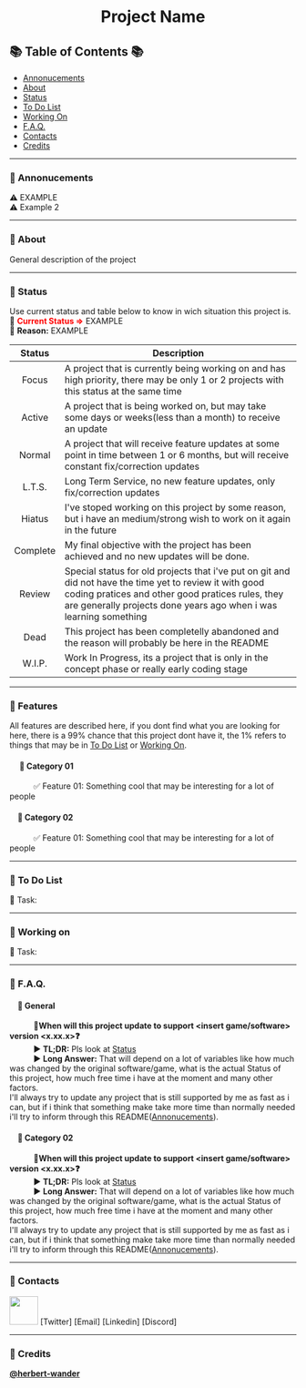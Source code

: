 # <p align="center">Project Name</p>

## :books: Table of Contents :books:

- [Annonucements](#diamond_shape_with_a_dot_inside-Annonucements)
- [About](#diamond_shape_with_a_dot_inside-About)
- [Status](#diamond_shape_with_a_dot_inside-Status)
- [To Do List](#diamond_shape_with_a_dot_inside-To-Do-List)
- [Working On](#diamond_shape_with_a_dot_inside-Working-On)
- [F.A.Q.](#diamond_shape_with_a_dot_inside-FAQ)
- [Contacts](#diamond_shape_with_a_dot_inside-Contacts)
- [Credits](#diamond_shape_with_a_dot_inside-Credits)
_________________
### :diamond_shape_with_a_dot_inside: Annonucements
:warning: EXAMPLE <br>
:warning: Example 2<br>
_________________
### :diamond_shape_with_a_dot_inside: About
General description of the project
_________________
### :diamond_shape_with_a_dot_inside: Status
Use current status and table below to know in wich situation this project is.<br>
:loudspeaker: **<font color="red">Current Status =></font>** EXAMPLE<br>
:loudspeaker: **Reason:** EXAMPLE<br>
<div align="center">

| Status        | Description |
| :-----------: | ----------- |
| Focus        | A project that is currently being working on and has high priority, there may be only 1 or 2 projects with this status at the same time |
| Active     | A project that is being worked on, but may take some days or weeks(less than a month) to receive an update |
| Normal | A project that will receive feature updates at some point in time between 1 or 6 months, but will receive constant fix/correction updates |
| L.T.S. | Long Term Service, no new feature updates, only fix/correction updates |
| Hiatus | I've stoped working on this project by some reason, but i have an medium/strong wish to work on it again in the future |
| Complete | My final objective with the project has been achieved and no new updates will be done. |
| Review | Special status for old projects that i've put on git and did not have the time yet to review it with good coding pratices and other good pratices rules, they are generally projects done years ago when i was learning something |
| Dead | This project has been completelly abandoned and the reason will probably be here in the README |
| W.I.P. | Work In Progress, its a project that is only in the concept phase or really early coding stage |

</div>

_________________

### :diamond_shape_with_a_dot_inside: Features
All features are described here, if you dont find what you are looking for here, there is a 99% chance that this project dont have it, the 1% refers to things that may be in [To Do List](#diamond_shape_with_a_dot_inside-To-Do-List) or [Working On](#diamond_shape_with_a_dot_inside-Working-On).
#### &emsp; :bookmark: Category 01
&emsp;&emsp;&emsp;:white_check_mark: Feature 01: Something cool that may be interesting for a lot of people
#### &emsp;:bookmark: Category 02
&emsp;&emsp;&emsp;:white_check_mark: Feature 01: Something cool that may be interesting for a lot of people
_________________
### :diamond_shape_with_a_dot_inside: To Do List
:black_square_button: Task: 
_________________
### :diamond_shape_with_a_dot_inside: Working on
:construction: Task:
_________________
### :diamond_shape_with_a_dot_inside: F.A.Q.
#### &emsp;:bookmark: General
&emsp;&emsp;&emsp;:large_blue_diamond:**When will this project update to support \<insert game/software\> version \<x.xx.x\>:question:**<br>
&emsp;&emsp;&emsp;:arrow_forward: **TL;DR:** Pls look at [Status](#diamond_shape_with_a_dot_inside-Status)<br>
&emsp;&emsp;&emsp;:arrow_forward: **Long Answer:** That will depend on a lot of variables like how much was changed by the original software/game, what is the actual Status of this project, how much free time i have at the moment and many other factors.<br>
I'll always try to update any project that is still supported by me as fast as i can, but if i think that something make take more time than normally needed i'll try to inform through this README([Annonucements](#diamond_shape_with_a_dot_inside-Annonucements)).
#### &emsp;:bookmark: Category 02
&emsp;&emsp;&emsp;:large_blue_diamond:**When will this project update to support \<insert game/software\> version \<x.xx.x\>:question:**<br>
&emsp;&emsp;&emsp;:arrow_forward: **TL;DR:** Pls look at [Status](#diamond_shape_with_a_dot_inside-Status)<br>
&emsp;&emsp;&emsp;:arrow_forward: **Long Answer:** That will depend on a lot of variables like how much was changed by the original software/game, what is the actual Status of this project, how much free time i have at the moment and many other factors.<br>
I'll always try to update any project that is still supported by me as fast as i can, but if i think that something make take more time than normally needed i'll try to inform through this README([Annonucements](#diamond_shape_with_a_dot_inside-Annonucements)).
_________________
### :diamond_shape_with_a_dot_inside: Contacts
<a href="https://www.google.com" target="_blank"><img src="https://mmos.com/wp-content/uploads/2017/06/discord-banner.jpg" height=50></a>
[Twitter]
[Email]
[Linkedin]
[Discord]

_________________
### :diamond_shape_with_a_dot_inside: Credits
**[@herbert-wander](https://github.com/herbert-wander)**
